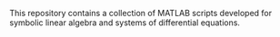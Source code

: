 This repository contains a collection of MATLAB scripts developed for symbolic linear algebra and systems of differential equations.
